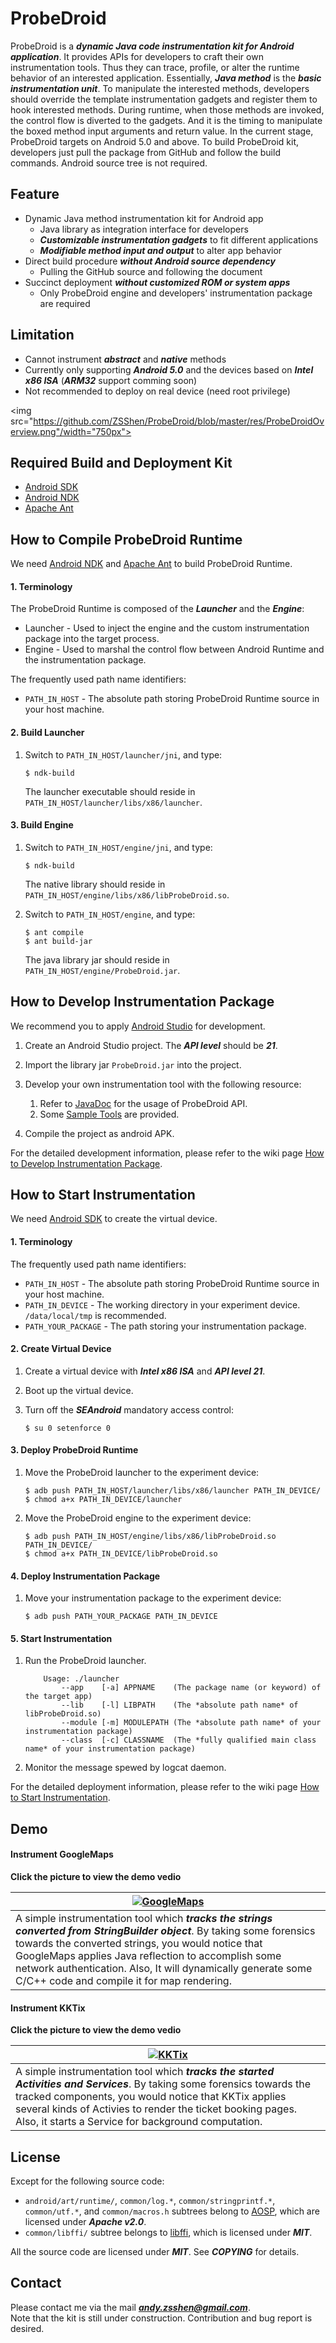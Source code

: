 # **ProbeDroid**  

ProbeDroid is a ***dynamic Java code instrumentation kit for Android application***. It provides APIs for developers to craft their own instrumentation tools. Thus they can trace, profile, or alter the runtime behavior of an interested application. Essentially, ***Java method*** is the ***basic instrumentation unit***. To manipulate the interested methods, developers should override the template instrumentation gadgets and register them to hook interested methods. During runtime, when those methods are invoked, the control flow is diverted to the gadgets. And it is the timing to manipulate the boxed method input arguments and return value. In the current stage, ProbeDroid targets on Android 5.0 and above. To build ProbeDroid kit, developers just pull the package from GitHub and follow the build commands. Android source tree is not required.  

## **Feature**  
+  Dynamic Java method instrumentation kit for Android app  
   +  Java library as integration interface for developers  
   +  ***Customizable instrumentation gadgets*** to fit different applications  
   +  ***Modifiable method input and output*** to alter app behavior  
+  Direct build procedure ***without Android source dependency***  
   +  Pulling the GitHub source and following the document  
+  Succinct deployment ***without customized ROM or system apps***  
   +  Only ProbeDroid engine and developers' instrumentation package are required  

## **Limitation**  
+  Cannot instrument ***abstract*** and ***native*** methods  
+  Currently only supporting ***Android 5.0*** and the devices based on ***Intel x86 ISA*** (***ARM32*** support comming soon)  
+  Not recommended to deploy on real device (need root privilege)  


<img src="https://github.com/ZSShen/ProbeDroid/blob/master/res/ProbeDroidOverview.png"/width="750px">


## **Required Build and Deployment Kit**
+  [Android SDK]  
+  [Android NDK]
+  [Apache Ant]


## **How to Compile ProbeDroid Runtime**  
We need [Android NDK] and [Apache Ant] to build ProbeDroid Runtime.

#### **1. Terminology**
The ProbeDroid Runtime is composed of the ***Launcher*** and the ***Engine***:  

+  Launcher - Used to inject the engine and the custom instrumentation package into the target process.  
+  Engine - Used to marshal the control flow between Android Runtime and the instrumentation package.  

The frequently used path name identifiers:  

+  `PATH_IN_HOST` - The absolute path storing ProbeDroid Runtime source in your host machine.  

#### **2. Build Launcher**
1.  Switch to `PATH_IN_HOST/launcher/jni`, and type:  
    ```
    $ ndk-build
    ```  

    The launcher executable should reside in `PATH_IN_HOST/launcher/libs/x86/launcher`.  

#### **3. Build Engine**
1.  Switch to `PATH_IN_HOST/engine/jni`, and type:  
    ```
    $ ndk-build
    ```  

    The native library should reside in `PATH_IN_HOST/engine/libs/x86/libProbeDroid.so`.  

2.  Switch to `PATH_IN_HOST/engine`, and type:  
    ```
    $ ant compile
    $ ant build-jar
    ```  

    The java library jar should reside in `PATH_IN_HOST/engine/ProbeDroid.jar`.  


## **How to Develop Instrumentation Package**
We recommend you to apply [Android Studio] for development.  

1.  Create an Android Studio project.  The ***API level*** should be ***21***.

2.  Import the library jar `ProbeDroid.jar` into the project.  

3.  Develop your own instrumentation tool with the following resource:  
    1.  Refer to [JavaDoc] for the usage of ProbeDroid API.  
    2.  Some [Sample Tools] are provided.  

4. Compile the project as android APK.  

For the detailed development information, please refer to the wiki page [How to Develop Instrumentation Package].


## **How to Start Instrumentation**
We need [Android SDK] to create the virtual device.

#### **1. Terminology**
The frequently used path name identifiers:  

+  `PATH_IN_HOST` - The absolute path storing ProbeDroid Runtime source in your host machine.
+  `PATH_IN_DEVICE` - The working directory in your experiment device. `/data/local/tmp` is recommended.
+  `PATH_YOUR_PACKAGE` - The path storing your instrumentation package.

#### **2. Create Virtual Device**
1.  Create a virtual device with ***Intel x86 ISA*** and ***API level 21***.  

2.  Boot up the virtual device.

3.  Turn off the ***SEAndroid*** mandatory access control:
    ```
    $ su 0 setenforce 0
    ``` 

#### **3. Deploy ProbeDroid Runtime**
1.  Move the ProbeDroid launcher to the experiment device:  
    ```
    $ adb push PATH_IN_HOST/launcher/libs/x86/launcher PATH_IN_DEVICE/
    $ chmod a+x PATH_IN_DEVICE/launcher
    ```

2.  Move the ProbeDroid engine to the experiment device:  
    ```
    $ adb push PATH_IN_HOST/engine/libs/x86/libProbeDroid.so  PATH_IN_DEVICE/
    $ chmod a+x PATH_IN_DEVICE/libProbeDroid.so
    ```

#### **4. Deploy Instrumentation Package**
1.  Move your instrumentation package to the experiment device:  
    ```
    $ adb push PATH_YOUR_PACKAGE PATH_IN_DEVICE
    ```

#### **5. Start Instrumentation**
1.  Run the ProbeDroid launcher.  
    ```
        Usage: ./launcher
            --app    [-a] APPNAME    (The package name (or keyword) of the target app)
            --lib    [-l] LIBPATH    (The *absolute path name* of libProbeDroid.so)
            --module [-m] MODULEPATH (The *absolute path name* of your instrumentation package)
            --class  [-c] CLASSNAME  (The *fully qualified main class name* of your instrumentation package)
    ```  

2.  Monitor the message spewed by logcat daemon.  

For the detailed deployment information, please refer to the wiki page [How to Start Instrumentation].

## **Demo**

#### **Instrument GoogleMaps**
**Click the picture to view the demo vedio**  

| [![GoogleMaps](http://img.youtube.com/vi/6_kg-229yz4/hqdefault.jpg)](https://www.youtube.com/watch?v=6_kg-229yz4&nohtml5=False) |
|---|
| A simple instrumentation tool which ***tracks the strings converted from StringBuilder object***. By taking some forensics towards the converted strings, you would notice that GoogleMaps applies Java reflection to accomplish some network authentication. Also, It will dynamically generate some C/C++ code and compile it for map rendering. |


#### **Instrument KKTix**
**Click the picture to view the demo vedio**  

| [![KKTix](http://img.youtube.com/vi/KV8gRs0xWQ8/hqdefault.jpg)](https://www.youtube.com/watch?v=KV8gRs0xWQ8) |
|---|
| A simple instrumentation tool which ***tracks the started Activities and Services***. By taking some forensics towards the tracked components, you would notice that KKTix applies several kinds of Activies to render the ticket booking pages. Also, it starts a  Service for background computation. |

## **License**
Except for the following source code:  
+ `android/art/runtime/`, `common/log.*`, `common/stringprintf.*`, `common/utf.*`, and `common/macros.h` subtrees belong to [AOSP], which are licensed under ***Apache v2.0***.  
+ `common/libffi/` subtree belongs to [libffi], which is licensed under ***MIT***.   

All the source code are licensed under ***MIT***. See ***COPYING*** for details.  


## **Contact**
Please contact me via the mail ***andy.zsshen@gmail.com***.  
Note that the kit is still under construction.  Contribution and bug report is desired.  

[Android SDK]:http://developer.android.com/sdk/index.html
[Android NDK]:http://developer.android.com/ndk/index.html
[Apache Ant]:http://ant.apache.org/
[AOSP]:https://source.android.com/
[libffi]:https://sourceware.org/libffi/
[Android Studio]:http://developer.android.com/sdk/index.html

[How to Develop Instrumentation Package]:https://github.com/ZSShen/ProbeDroid/wiki/How-to-Develop-Instrumentation-Package
[How to Start Instrumentation]:https://github.com/ZSShen/ProbeDroid/wiki/How-to-Start-Instrumentation
[JavaDoc]:http://zsshen.github.io/ProbeDroid/doc/index.html
[Sample Tools]:https://github.com/ZSShen/ProbeDroid/tree/master/tools
